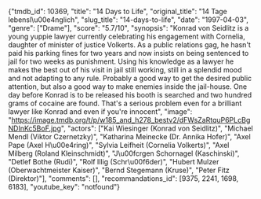 {"tmdb_id": 10369, "title": "14 Days to Life", "original_title": "14 Tage lebensl\u00e4nglich", "slug_title": "14-days-to-life", "date": "1997-04-03", "genre": ["Drame"], "score": "5.7/10", "synopsis": "Konrad von Seidlitz is a young yuppie lawyer currently celebrating his engagement with Cornelia, daughter of minister of justice Volkerts. As a public relations gag, he hasn't paid his parking fines for two years and now insists on being sentenced to jail for two weeks as punishment. Using his knowledge as a lawyer he makes the best out of his visit in jail still working, still in a splendid mood and not adapting to any rule. Probably a good way to get the desired public attention, but also a good way to make enemies inside the jail-house. One day before Konrad is to be released his booth is searched and two hundred grams of cocaine are found. That's a serious problem even for a brilliant lawyer like Konrad and even if you're innocent", "image": "https://image.tmdb.org/t/p/w185_and_h278_bestv2/dFWsZaRtquP6PLcBgNDInKc5BoF.jpg", "actors": ["Kai Wiesinger (Konrad von Seidlitz)", "Michael Mendl (Viktor Czernetzky)", "Katharina Meinecke (Dr. Annika Hofer)", "Axel Pape (Axel H\u00e4ring)", "Sylvia Leifheit (Cornelia Volkerts)", "Axel Milberg (Roland Kleinschmidt)", "J\u00fcrgen Schornagel (Kaschinski)", "Detlef Bothe (Rudi)", "Rolf Illig (Schr\u00f6der)", "Hubert Mulzer (Oberwachtmeister Kaiser)", "Bernd Stegemann (Kruse)", "Peter Fitz (Direktor)"], "comments": [], "recommandations_id": [9375, 2241, 1698, 6183], "youtube_key": "notfound"}